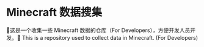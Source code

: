 # Minecraft 数据搜集
🔎这是一个收集一些 Minecraft 数据的仓库（For Developers），方便开发人员开发。🔎 This is a repository used to collect data in Minecraft. (For Developers)
